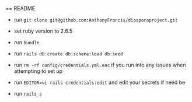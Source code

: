 == README

* run `git clone git@github.com:AnthonyFrancis/diasporaproject.git`
  
* set ruby version to 2.6.5

* run `bundle`
  
* run `rails db:create db:schema:load db:seed`

* run `rm -rf config/credentials.yml.enc` if you run into any issues when attempting to set up

* run `EDITOR=vi rails credentials:edit` and edit your secrets if need be

* run `rails s`
